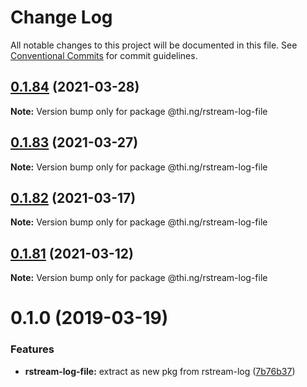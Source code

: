 # Change Log

All notable changes to this project will be documented in this file.
See [Conventional Commits](https://conventionalcommits.org) for commit guidelines.

## [0.1.84](https://github.com/thi-ng/umbrella/compare/@thi.ng/rstream-log-file@0.1.83...@thi.ng/rstream-log-file@0.1.84) (2021-03-28)

**Note:** Version bump only for package @thi.ng/rstream-log-file





## [0.1.83](https://github.com/thi-ng/umbrella/compare/@thi.ng/rstream-log-file@0.1.82...@thi.ng/rstream-log-file@0.1.83) (2021-03-27)

**Note:** Version bump only for package @thi.ng/rstream-log-file





## [0.1.82](https://github.com/thi-ng/umbrella/compare/@thi.ng/rstream-log-file@0.1.81...@thi.ng/rstream-log-file@0.1.82) (2021-03-17)

**Note:** Version bump only for package @thi.ng/rstream-log-file





## [0.1.81](https://github.com/thi-ng/umbrella/compare/@thi.ng/rstream-log-file@0.1.80...@thi.ng/rstream-log-file@0.1.81) (2021-03-12)

**Note:** Version bump only for package @thi.ng/rstream-log-file





# 0.1.0 (2019-03-19)

### Features

* **rstream-log-file:** extract as new pkg from rstream-log ([7b76b37](https://github.com/thi-ng/umbrella/commit/7b76b37))
